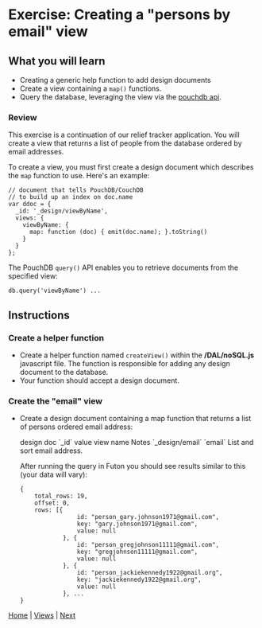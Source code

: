 # Exercise: Creating a "persons by email" view

## What you will learn

- Creating a generic help function to add design documents
- Create a view containing a `map()` functions.
- Query the database, leveraging the view via the [pouchdb api](https://pouchdb.com/api.html#query_database).

### Review

This exercise is a continuation of our relief tracker application.  You will create a view that returns a list of people from the database ordered by email addresses.  

To create a view, you must first create a design document which describes the `map` function to use.  Here's an example:

```
// document that tells PouchDB/CouchDB
// to build up an index on doc.name
var ddoc = {
  _id: '_design/viewByName',
  views: {
    viewByName: {
      map: function (doc) { emit(doc.name); }.toString()
    }
  }
};
```

The PouchDB `query()` API enables you to retrieve documents from the specified view:

```
db.query('viewByName') ...
```

## Instructions

### Create a helper function

- Create a helper function named `createView()` within the **/DAL/noSQL.js** javascript file.  The function is responsible for adding any design document to the database.
- Your function should accept a design document.

### Create the "email" view

- Create a design document containing a map function that returns a list of persons ordered email address:

  <tr>
    <th>design doc `_id` value</th>
    <th>view name</th>
    <th>Notes</th>
  </tr>
  <tr>
    <td>`_design/email`</td>
    <td>`email`</td>
    <td>List and sort email address.</td>
  </tr>  

  After running the query in Futon you should see results similar to this (your data will vary):

  ```
  {
      total_rows: 19,
      offset: 0,
      rows: [{
                  id: "person_gary.johnson1971@gmail.com",
                  key: "gary.johnson1971@gmail.com",
                  value: null
              }, {
                  id: "person_gregjohnson11111@gmail.com",
                  key: "gregjohnson11111@gmail.com",
                  value: null
              }, {
                  id: "person_jackiekennedy1922@gmail.org",
                  key: "jackiekennedy1922@gmail.org",
                  value: null
              }, ...
  }
  ```


[Home](/)  |  [Views](/views)  |  [Next](/views/2)
